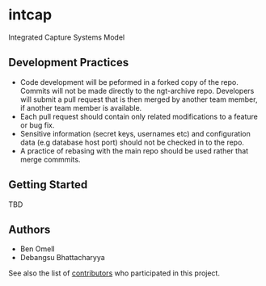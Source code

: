 # intcap
Integrated Capture Systems Model

## Development Practices

* Code development will be peformed in a forked copy of the repo. Commits will not be 
  made directly to the ngt-archive repo. Developers will submit a pull 
  request that is then merged by another team member, if another team member is available.
* Each pull request should contain only related modifications to a feature or bug fix.  
* Sensitive information (secret keys, usernames etc) and configuration data 
  (e.g database host port) should not be checked in to the repo.
* A practice of rebasing with the main repo should be used rather that merge commmits.

## Getting Started

TBD

## Authors

* Ben Omell
* Debangsu Bhattacharyya

See also the list of [contributors](https://github.com/CCSI-Toolset/intcap/contributors) who participated in this project.
